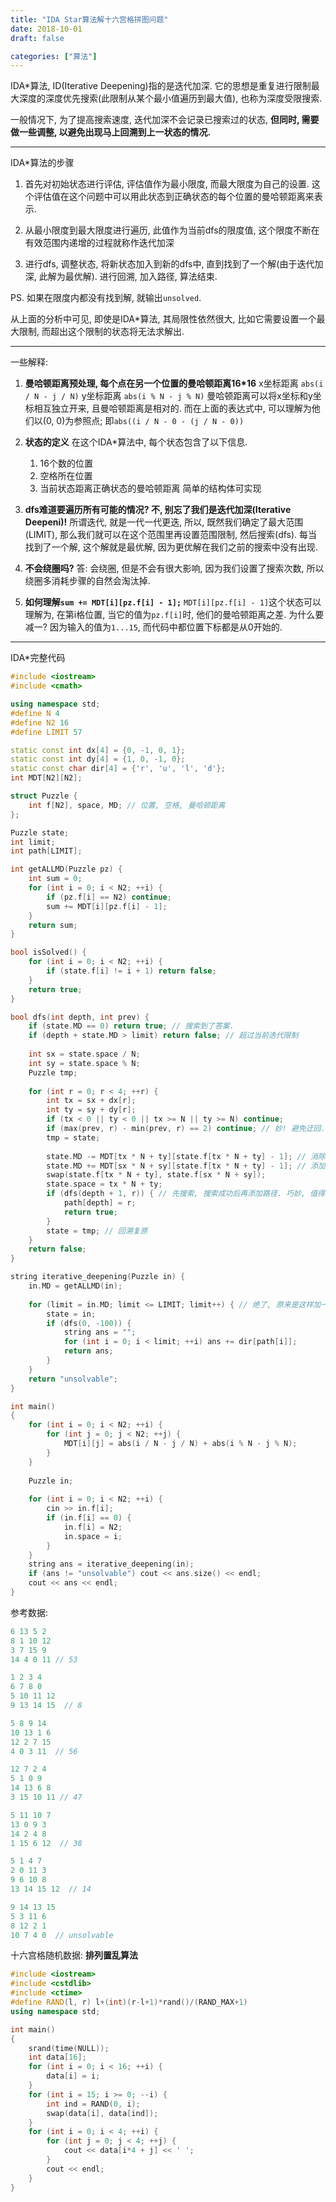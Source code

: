 ```yaml
---
title: "IDA Star算法解十六宫格拼图问题"
date: 2018-10-01
draft: false

categories: ["算法"]
---
```


IDA*算法, ID(Iterative Deepening)指的是迭代加深. 它的思想是重复进行限制最大深度的深度优先搜索(此限制从某个最小值遍历到最大值), 也称为深度受限搜索.

一般情况下, 为了提高搜索速度, 迭代加深不会记录已搜索过的状态, **但同时, 需要做一些调整, 以避免出现马上回溯到上一状态的情况.**

----------

IDA*算法的步骤

1) 首先对初始状态进行评估, 评估值作为最小限度, 而最大限度为自己的设置.
这个评估值在这个问题中可以用此状态到正确状态的每个位置的曼哈顿距离来表示.

2) 从最小限度到最大限度进行遍历, 此值作为当前dfs的限度值, 这个限度不断在有效范围内递增的过程就称作迭代加深

3) 进行dfs, 调整状态, 将新状态加入到新的dfs中, 直到找到了一个解(由于迭代加深, 此解为最优解). 进行回溯, 加入路径, 算法结束.

PS. 如果在限度内都没有找到解, 就输出`unsolved`. 

从上面的分析中可见, 即使是IDA*算法, 其局限性依然很大, 比如它需要设置一个最大限制, 而超出这个限制的状态将无法求解出. 

---
一些解释:

1. **曼哈顿距离预处理, 每个点在另一个位置的曼哈顿距离16*16**
x坐标距离 `abs(i / N - j / N)`
y坐标距离 `abs(i % N - j % N)`
曼哈顿距离可以将x坐标和y坐标相互独立开来, 且曼哈顿距离是相对的. 而在上面的表达式中, 可以理解为他们以(0, 0)为参照点;
即`abs((i / N - 0 - (j / N - 0))`

2. **状态的定义**
在这个IDA*算法中, 每个状态包含了以下信息.
	1) 16个数的位置
	2) 空格所在位置
	3) 当前状态距离正确状态的曼哈顿距离
	简单的结构体可实现

3. **dfs难道要遍历所有可能的情况? 不, 别忘了我们是迭代加深(Iterative Deepeni)!**
所谓迭代, 就是一代一代更迭, 所以, 既然我们确定了最大范围(LIMIT), 那么我们就可以在这个范围里再设置范围限制, 然后搜索(dfs).
每当找到了一个解, 这个解就是最优解, 因为更优解在我们之前的搜索中没有出现.

4. **不会绕圈吗?**
答: 会绕圈, 但是不会有很大影响, 因为我们设置了搜索次数, 所以绕圈多消耗步骤的自然会淘汰掉.

5. **如何理解`sum += MDT[i][pz.f[i] - 1];`**
`MDT[i][pz.f[i] - 1]`这个状态可以理解为, 在第i格位置, 当它的值为`pz.f[i]`时, 他们的曼哈顿距离之差. 为什么要减一? 因为输入的值为`1...15`, 而代码中都位置下标都是从0开始的.

---

IDA*完整代码
```cpp
#include <iostream>
#include <cmath>

using namespace std;
#define N 4
#define N2 16
#define LIMIT 57

static const int dx[4] = {0, -1, 0, 1};
static const int dy[4] = {1, 0, -1, 0};
static const char dir[4] = {'r', 'u', 'l', 'd'};
int MDT[N2][N2];

struct Puzzle {
	int f[N2], space, MD; // 位置, 空格, 曼哈顿距离
};

Puzzle state;
int limit;
int path[LIMIT];

int getALLMD(Puzzle pz) {
	int sum = 0;
	for (int i = 0; i < N2; ++i) {
		if (pz.f[i] == N2) continue;
		sum += MDT[i][pz.f[i] - 1];
	}
	return sum;
}

bool isSolved() {
	for (int i = 0; i < N2; ++i) {
		if (state.f[i] != i + 1) return false;
	}
	return true;
}

bool dfs(int depth, int prev) {
	if (state.MD == 0) return true; // 搜索到了答案.
	if (depth + state.MD > limit) return false; // 超过当前迭代限制
	
	int sx = state.space / N;
	int sy = state.space % N;
	Puzzle tmp;
	
	for (int r = 0; r < 4; ++r) {
		int tx = sx + dx[r];
		int ty = sy + dy[r];
		if (tx < 0 || ty < 0 || tx >= N || ty >= N) continue;
		if (max(prev, r) - min(prev, r) == 2) continue; // 妙! 避免迂回. 减少了很多不必要搜索
		tmp = state;
		
		state.MD -= MDT[tx * N + ty][state.f[tx * N + ty] - 1]; // 消除原位置的曼哈顿距离
		state.MD += MDT[sx * N + sy][state.f[tx * N + ty] - 1]; // 添加新位置的曼哈顿距离, 注意, MDT由非0/16产生
		swap(state.f[tx * N + ty], state.f[sx * N + sy]);
		state.space = tx * N + ty;
		if (dfs(depth + 1, r)) { // 先搜索, 搜索成功后再添加路径. 巧妙, 值得学习
			path[depth] = r;
			return true;
		}
		state = tmp; // 回溯复原
	}
	return false;
}

string iterative_deepening(Puzzle in) {
	in.MD = getALLMD(in);
	
	for (limit = in.MD; limit <= LIMIT; limit++) { // 绝了, 原来是这样加一个常数
		state = in;
		if (dfs(0, -100)) {
			string ans = "";
			for (int i = 0; i < limit; ++i) ans += dir[path[i]];
			return ans;
		}
	}
	return "unsolvable";
}

int main()
{
	for (int i = 0; i < N2; ++i) {
		for (int j = 0; j < N2; ++j) {
			MDT[i][j] = abs(i / N - j / N) + abs(i % N - j % N);
		}
	}
	
	Puzzle in;
	
	for (int i = 0; i < N2; ++i) {
		cin >> in.f[i];
		if (in.f[i] == 0) {
			in.f[i] = N2;
			in.space = i;
		}
	}
	string ans = iterative_deepening(in);
	if (ans != "unsolvable") cout << ans.size() << endl;
	cout << ans << endl;
}
```
参考数据:

```cpp
6 13 5 2
8 1 10 12
3 7 15 9
14 4 0 11 // 53

1 2 3 4
6 7 8 0
5 10 11 12
9 13 14 15  // 8

5 8 9 14
10 13 1 6
12 2 7 15
4 0 3 11  // 56

12 7 2 4
5 1 0 9
14 13 6 8
3 15 10 11 // 47

5 11 10 7
13 0 9 3
14 2 4 8
1 15 6 12  // 38

5 1 4 7
2 0 11 3
9 6 10 8
13 14 15 12  // 14

9 14 13 15
5 3 11 6
8 12 2 1
10 7 4 0  // unsolvable
```
十六宫格随机数据: **排列置乱算法**

```cpp
#include <iostream>
#include <cstdlib>
#include <ctime>
#define RAND(l, r) l+(int)(r-l+1)*rand()/(RAND_MAX+1)
using namespace std;

int main()
{
	srand(time(NULL));
	int data[16];
	for (int i = 0; i < 16; ++i) {
		data[i] = i;
	}
	for (int i = 15; i >= 0; --i) {
		int ind = RAND(0, i);
		swap(data[i], data[ind]);
	}
	for (int i = 0; i < 4; ++i) {
		for (int j = 0; j < 4; ++j) {
			cout << data[i*4 + j] << ' ';
		}
		cout << endl;
	}
}
```
